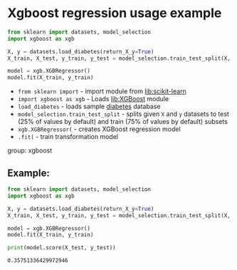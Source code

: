 # Xgboost regression usage example

```python
from sklearn import datasets, model_selection
import xgboost as xgb

X, y = datasets.load_diabetes(return_X_y=True)
X_train, X_test, y_train, y_test = model_selection.train_test_split(X, y)

model = xgb.XGBRegressor()
model.fit(X_train, y_train)
```

- `from sklearn import` - import module from [lib:scikit-learn](https://onelinerhub.com/python-scikit-learn/how-to-install-scikit-learn-using-pip)
- `import xgboost as xgb` - Loads [lib:XGBoost](https://xgboost.readthedocs.io/en/stable/) module
- `load_diabetes` - loads sample [diabetes](https://scikit-learn.org/stable/modules/generated/sklearn.datasets.load_diabetes.html) database
- `model_selection.train_test_split` - splits given `X` and `y` datasets to test (25% of values by default) and train (75% of values by default) subsets
- `xgb.XGBRegressor(` - creates XGBoost regression model
- `.fit(` - train transformation model

group: xgboost

## Example: 
```python
from sklearn import datasets, model_selection
import xgboost as xgb

X, y = datasets.load_diabetes(return_X_y=True)
X_train, X_test, y_train, y_test = model_selection.train_test_split(X, y)

model = xgb.XGBRegressor()
model.fit(X_train, y_train)

print(model.score(X_test, y_test))
```
```
0.35751336429972946

```

